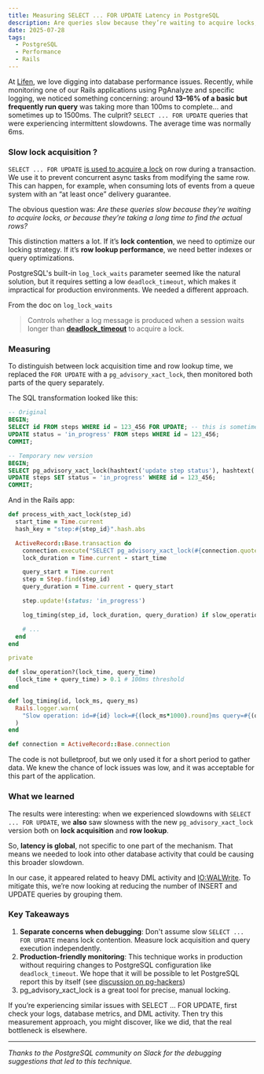 ```yaml
---
title: Measuring SELECT ... FOR UPDATE Latency in PostgreSQL
description: Are queries slow because they’re waiting to acquire locks, or because they’re taking a long time to find the actual rows?
date: 2025-07-28
tags:
  - PostgreSQL
  - Performance
  - Rails
---
```


At [Lifen](https://www.lifen.fr/), we love digging into database performance issues. Recently, while monitoring one of our Rails applications using PgAnalyze and specific logging, we noticed something concerning: around **13–16% of a basic but frequently run query** was taking more than 100ms to complete… and sometimes up to 1500ms. The culprit? `SELECT ... FOR UPDATE` queries that were experiencing intermittent slowdowns. The average time was normally 6ms.

### Slow lock **acquisition** ?

`SELECT ... FOR UPDATE` [is used to acquire a lock](https://www.postgresql.org/docs/current/sql-select.html) on row during a transaction. We use it to prevent concurrent async tasks from modifying the same row. This can happen, for example, when consuming lots of events from a queue system with an “at least once” delivery guarantee.

The obvious question was: *Are these queries slow because they’re waiting to acquire locks, or because they’re taking a long time to find the actual rows?*

This distinction matters a lot. If it’s **lock contention**, we need to optimize our locking strategy. If it’s **row lookup performance**, we need better indexes or query optimizations.

PostgreSQL's built-in `log_lock_waits` parameter seemed like the natural solution, but it requires setting a low `deadlock_timeout`, which makes it impractical for production environments. We needed a different approach.

From the doc on `log_lock_waits`

> Controls whether a log message is produced when a session waits longer than [**deadlock_timeout**](https://www.postgresql.org/docs/17/runtime-config-locks.html#GUC-DEADLOCK-TIMEOUT) to acquire a lock.
>

### Measuring

To distinguish between lock acquisition time and row lookup time, we replaced the `FOR UPDATE` with a `pg_advisory_xact_lock`, then monitored both parts of the query separately.

The SQL transformation looked like this:

```sql
-- Original
BEGIN;
SELECT id FROM steps WHERE id = 123_456 FOR UPDATE; -- this is sometime slow
UPDATE status = 'in_progress' FROM steps WHERE id = 123_456;
COMMIT;

-- Temporary new version
BEGIN;
SELECT pg_advisory_xact_lock(hashtext('update step status'), hashtext('123456');
UPDATE steps SET status = 'in_progress' WHERE id = 123_456;
COMMIT;
```

And in the Rails app:

```ruby
def process_with_xact_lock(step_id)
  start_time = Time.current
  hash_key = "step:#{step_id}".hash.abs

  ActiveRecord::Base.transaction do
    connection.execute("SELECT pg_advisory_xact_lock(#{connection.quote(hash_key)})")
    lock_duration = Time.current - start_time

    query_start = Time.current
    step = Step.find(step_id)
    query_duration = Time.current - query_start

    step.update!(status: 'in_progress')

    log_timing(step_id, lock_duration, query_duration) if slow_operation?(lock_duration, query_duration)

    # ...
  end
end

private

def slow_operation?(lock_time, query_time)
  (lock_time + query_time) > 0.1 # 100ms threshold
end

def log_timing(id, lock_ms, query_ms)
  Rails.logger.warn(
    "Slow operation: id=#{id} lock=#{(lock_ms*1000).round}ms query=#{(query_ms*1000).round}ms"
  )
end

def connection = ActiveRecord::Base.connection

```

The code is not bulletproof, but we only used it for a short period to gather data. We knew the chance of lock issues was low, and it was acceptable for this part of the application.

### **What we learned**

The results were interesting: when we experienced slowdowns with `SELECT ... FOR UPDATE`, we **also** saw slowness with the new `pg_advisory_xact_lock` version both on **lock acquisition** and **row lookup**.

So, **latency is global**, not specific to one part of the mechanism. That means we needed to look into other database activity that could be causing this broader slowdown.

In our case, it appeared related to heavy DML activity and [IO:WALWrite](https://docs.aws.amazon.com/AmazonRDS/latest/UserGuide/wait-event.iowalwrite.html). To mitigate this, we’re now looking at reducing the number of INSERT and UPDATE queries by grouping them.

### Key Takeaways

1. **Separate concerns when debugging**: Don't assume slow `SELECT ... FOR UPDATE` means lock contention. Measure lock acquisition and query execution independently.
2. **Production-friendly monitoring**: This technique works in production without requiring changes to PostgreSQL configuration like `deadlock_timeout`. We hope that it will be possible to let PostgreSQL report this by itself (see [discussion on pg-hackers](https://www.postgresql.org/message-id/flat/b8b8502915e50f44deb111bc0b43a99e2733e117.camel%40cybertec.at))
3. pg_advisory_xact_lock is a great tool for precise, manual locking.

If you’re experiencing similar issues with SELECT ... FOR UPDATE, first check your logs, database metrics, and DML activity. Then try this measurement approach, you might discover, like we did, that the real bottleneck is elsewhere.

---

*Thanks to the PostgreSQL community on Slack for the debugging suggestions that led to this technique.*